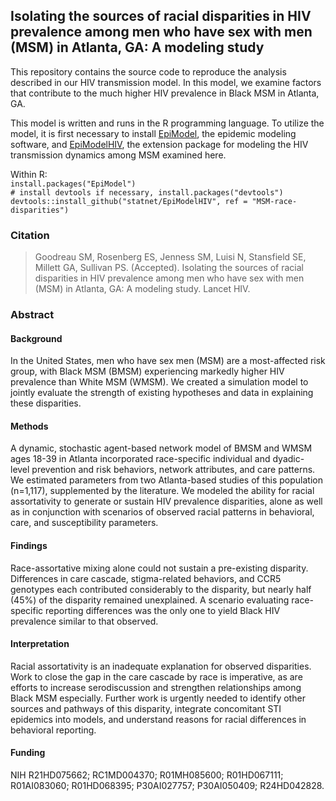 ## Isolating the sources of racial disparities in HIV prevalence among men who have sex with men (MSM) in Atlanta, GA: A modeling study

This repository contains the source code to reproduce the analysis described in our HIV transmission model.  In this model, we examine factors that contribute to the much higher HIV prevalence in Black MSM in Atlanta, GA.       

This model is written and runs in the R programming language.  To utilize the model, it is first necessary to install [EpiModel](http://www.epimodel.org), the epidemic modeling software, and [EpiModelHIV](https://github.com/statnet/EpiModelHIV), the extension package for modeling the HIV transmission dynamics among MSM examined here.     

Within R:     
`install.packages("EpiModel")`      
`# install devtools if necessary, install.packages("devtools")`     
`devtools::install_github("statnet/EpiModelHIV", ref = "MSM-race-disparities")`     

### Citation
> Goodreau SM, Rosenberg ES, Jenness SM, Luisi N, Stansfield SE, Millett GA, Sullivan PS. (Accepted). Isolating the sources of racial disparities in HIV prevalence among men who have sex with men (MSM) in Atlanta, GA: A modeling study. Lancet HIV.

### Abstract
#### Background
In the United States, men who have sex men (MSM) are a most-affected risk group, with Black MSM (BMSM) experiencing markedly higher HIV prevalence than White MSM (WMSM). We created a simulation model to jointly evaluate the strength of existing hypotheses and data in explaining these disparities.
#### Methods
A dynamic, stochastic agent-based network model of BMSM and WMSM ages 18-39 in Atlanta incorporated race-specific individual and dyadic- level prevention and risk behaviors, network attributes, and care patterns. We estimated parameters from two Atlanta-based studies of this population (n=1,117), supplemented by the literature. We modeled the ability for racial assortativity to generate or sustain HIV prevalence disparities, alone as well as in conjunction with scenarios of observed racial patterns in behavioral, care, and susceptibility parameters.
#### Findings
Race-assortative mixing alone could not sustain a pre-existing disparity. Differences in care cascade, stigma-related behaviors, and CCR5 genotypes each contributed considerably to the disparity, but nearly half (45%) of the disparity remained unexplained. A scenario evaluating race-specific reporting differences was the only one to yield Black HIV prevalence similar to that observed.
#### Interpretation
Racial assortativity is an inadequate explanation for observed disparities. Work to close the gap in the care cascade by race is imperative, as are efforts to increase serodiscussion and strengthen relationships among Black MSM especially. Further work is urgently needed to identify other sources and pathways of this disparity, integrate concomitant STI epidemics into models, and understand reasons for racial differences in behavioral reporting.

#### Funding
NIH R21HD075662; RC1MD004370; R01MH085600; R01HD067111; R01AI083060; R01HD068395; P30AI027757; P30AI050409; R24HD042828.
